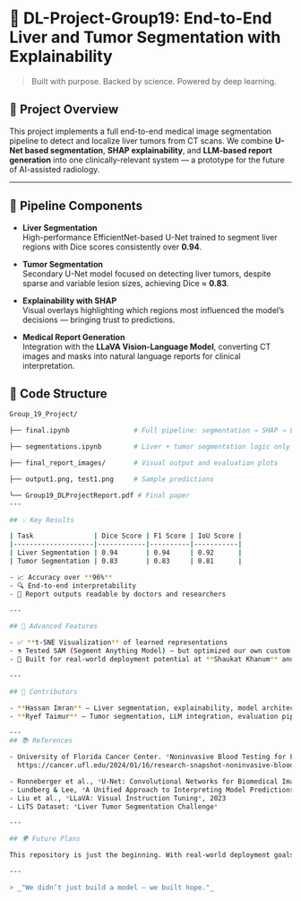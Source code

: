 # 🧠 DL-Project-Group19: End-to-End Liver and Tumor Segmentation with Explainability

> Built with purpose. Backed by science. Powered by deep learning.

## 📌 Project Overview

This project implements a full end-to-end medical image segmentation pipeline to detect and localize liver tumors from CT scans. We combine **U-Net based segmentation**, **SHAP explainability**, and **LLM-based report generation** into one clinically-relevant system — a prototype for the future of AI-assisted radiology.

---


## 🚀 Pipeline Components

- **Liver Segmentation**  
  High-performance EfficientNet-based U-Net trained to segment liver regions with Dice scores consistently over **0.94**.

- **Tumor Segmentation**  
  Secondary U-Net model focused on detecting liver tumors, despite sparse and variable lesion sizes, achieving Dice ≈ **0.83**.

- **Explainability with SHAP**  
  Visual overlays highlighting which regions most influenced the model’s decisions — bringing trust to predictions.

- **Medical Report Generation**  
  Integration with the **LLaVA Vision-Language Model**, converting CT images and masks into natural language reports for clinical interpretation.

## 📂 Code Structure

```bash
Group_19_Project/

├── final.ipynb                # Full pipeline: segmentation → SHAP → LLM reporting

├── segmentations.ipynb        # Liver + tumor segmentation logic only

├── final_report_images/       # Visual output and evaluation plots

├── output1.png, test1.png     # Sample predictions

└── Group19_DLProjectReport.pdf # Final paper
---

## 💡 Key Results

| Task               | Dice Score | F1 Score | IoU Score |
|--------------------|------------|----------|-----------|
| Liver Segmentation | 0.94       | 0.94     | 0.92      |
| Tumor Segmentation | 0.83       | 0.83     | 0.81      |

- 📈 Accuracy over **96%**
- 🔍 End-to-end interpretability
- 📄 Report outputs readable by doctors and researchers

---

## 🧪 Advanced Features

- ✅ **t-SNE Visualization** of learned representations
- ⚗️ Tested SAM (Segment Anything Model) — but optimized our own custom approach instead
- 🔬 Built for real-world deployment potential at **Shaukat Khanum** and ongoing research with **University of Maryland** & **Brown University**

---

## 👥 Contributors

- **Hassan Imran** — Liver segmentation, explainability, model architecture  
- **Ryef Taimur** — Tumor segmentation, LLM integration, evaluation pipeline

---
## 📚 References

- University of Florida Cancer Center. *Noninvasive Blood Testing for Liver Cancer* (2024)  
  https://cancer.ufl.edu/2024/01/16/research-snapshot-noninvasive-blood-testing-method-shows-promise-in-evaluating-liver-cancer/

- Ronneberger et al., *U-Net: Convolutional Networks for Biomedical Image Segmentation*, MICCAI 2015  
- Lundberg & Lee, *A Unified Approach to Interpreting Model Predictions*, NeurIPS 2017  
- Liu et al., *LLaVA: Visual Instruction Tuning*, 2023  
- LiTS Dataset: *Liver Tumor Segmentation Challenge*

---

## 🌍 Future Plans

This repository is just the beginning. With real-world deployment goals and academic research partnerships ahead, this system will continue to evolve.

---

> _"We didn’t just build a model — we built hope."_
